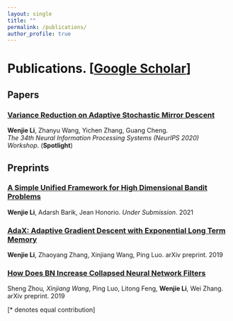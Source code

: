 ```yaml
---
layout: single
title: ""
permalink: /publications/
author_profile: true
---
```

# <i class="fa fa-fw fa-paste"></i> Publications. [[Google Scholar](https://scholar.google.com/citations?user=4jlUpjEAAAAJ&hl=en)] #

## Papers

### [Variance Reduction on Adaptive Stochastic Mirror Descent](https://williamlwj.github.io/About//publications/SVRGMD)
**Wenjie Li**, Zhanyu Wang, Yichen Zhang, Guang Cheng. \
_The 34th Neural Information Processing Systems (NeurIPS 2020) Workshop_. (**Spotlight**)

## Preprints

### [A Simple Unified Framework for High Dimensional Bandit Problems](https://williamlwj.github.io/About//publications/Bandit_framework)
**Wenjie Li**, Adarsh Barik, Jean Honorio. 
_Under Submission_. 2021



### [AdaX: Adaptive Gradient Descent with Exponential Long Term Memory](https://williamlwj.github.io/About//publications/AdaX)
**Wenjie Li**, Zhaoyang Zhang, Xinjiang Wang, Ping Luo. 
arXiv preprint. 2019



### [How Does BN Increase Collapsed Neural Network Filters](https://williamlwj.github.io/About//publications/BN-collapse)

Sheng Zhou<sup>*</sup>, Xinjiang Wang<sup>*</sup>, Ping Luo, Litong Feng, **Wenjie Li**, Wei Zhang.
arXiv preprint. 2019

[* denotes equal contribution]
